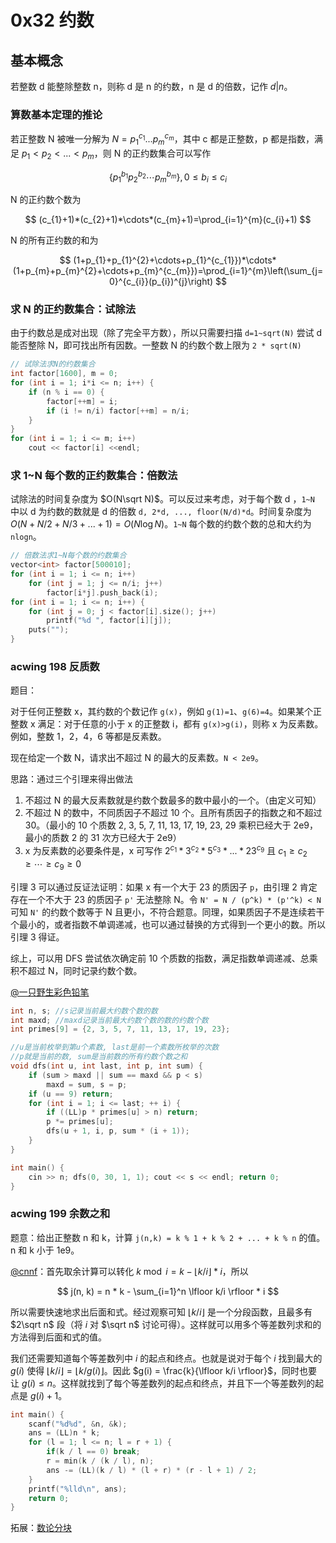 # 0x32 约数

## 基本概念

若整数 d 能整除整数 n，则称 d 是 n 的约数，n 是 d 的倍数，记作 $d|n$。

### 算数基本定理的推论

若正整数 N 被唯一分解为 $N=p_1^{c_1}...p_m^{c_m}$，其中 c 都是正整数，p 都是指数，满足 $p_1 < p_2 < ... < p_m$，则 N 的正约数集合可以写作

$$
\{p_{1}^{b_{1}}p_{2}^{b_{2}}\cdots p_{m}^{b_{m}}\}, 0\leq b_{i}\leq c_{i}
$$

N 的正约数个数为

$$
(c_{1}+1)*(c_{2}+1)*\cdots*(c_{m}+1)=\prod_{i=1}^{m}(c_{i}+1)
$$

N 的所有正约数的和为

$$
(1+p_{1}+p_{1}^{2}+\cdots+p_{1}^{c_{1}})*\cdots*(1+p_{m}+p_{m}^{2}+\cdots+p_{m}^{c_{m}})=\prod_{i=1}^{m}\left(\sum_{j=0}^{c_{i}}(p_{i})^{j}\right)
$$

### 求 N 的正约数集合：试除法

由于约数总是成对出现（除了完全平方数），所以只需要扫描 `d=1~sqrt(N)` 尝试 d 能否整除 N，即可找出所有因数。一整数 N 的约数个数上限为 `2 * sqrt(N)`

```c++
// 试除法求N的约数集合
int factor[1600], m = 0;
for (int i = 1; i*i <= n; i++) {
    if (n % i == 0) {
        factor[++m] = i;
        if (i != n/i) factor[++m] = n/i;
    }
}
for (int i = 1; i <= m; i++)
    cout << factor[i] <<endl;
```

### 求 1~N 每个数的正约数集合：倍数法

试除法的时间复杂度为 $O(N\sqrt N)$。可以反过来考虑，对于每个数 d ，`1~N` 中以 d 为约数的数就是 d 的倍数 `d, 2*d, ..., floor(N/d)*d`。时间复杂度为 $O(N + N/2 + N/3 + ... + 1) = O(N\log N)$。`1~N` 每个数的约数个数的总和大约为 `nlogn`。

```c++
// 倍数法求1~N每个数的约数集合
vector<int> factor[500010];
for (int i = 1; i <= n; i++)
    for (int j = 1; j <= n/i; j++)
        factor[i*j].push_back(i);
for (int i = 1; i <= n; i++) {
    for (int j = 0; j < factor[i].size(); j++)
        printf("%d ", factor[i][j]);
    puts("");
}
```

### acwing 198 反质数

题目：

对于任何正整数 x，其约数的个数记作 `g(x)`，例如 `g(1)=1`、`g(6)=4`。如果某个正整数 x 满足：对于任意的小于 x 的正整数 i，都有 `g(x)>g(i)`，则称 x 为反素数。例如，整数 1，2，4，6 等都是反素数。

现在给定一个数 N，请求出不超过 N 的最大的反素数。`N < 2e9`。

思路：通过三个引理来得出做法

1. 不超过 N 的最大反素数就是约数个数最多的数中最小的一个。（由定义可知）
2. 不超过 N 的数中，不同质因子不超过 10 个。且所有质因子的指数之和不超过 30。（最小的 10 个质数 2, 3, 5, 7, 11, 13, 17, 19, 23, 29 乘积已经大于 2e9，最小的质数 2 的 31 次方已经大于 2e9）
3. x 为反素数的必要条件是，x 可写作 $2^{c_1} * 3^{c_2} * 5^{c_3} * ... * 23^{c_{9}}$ 且 $c_1 \geq c_2 \geq \cdots \geq c_{9} \geq 0$

引理 3 可以通过反证法证明：如果 x 有一个大于 23 的质因子 `p`，由引理 2 肯定存在一个不大于 23 的质因子 `p'` 无法整除 N。令 `N' = N / (p^k) * (p'^k) < N` 可知 `N'` 的约数个数等于 N 且更小，不符合题意。同理，如果质因子不是连续若干个最小的，或者指数不单调递减，也可以通过替换的方式得到一个更小的数。所以引理 3 得证。

综上，可以用 DFS 尝试依次确定前 10 个质数的指数，满足指数单调递减、总乘积不超过 N，同时记录约数个数。

[@一只野生彩色铅笔](https://www.acwing.com/solution/content/47849/)

```c++
int n, s; //s记录当前最大约数个数的数
int maxd; //maxd记录当前最大约数个数的数的约数个数
int primes[9] = {2, 3, 5, 7, 11, 13, 17, 19, 23};

//u是当前枚举到第u个素数, last是前一个素数所枚举的次数
//p就是当前的数, sum是当前数的所有约数个数之和
void dfs(int u, int last, int p, int sum) {
    if (sum > maxd || sum == maxd && p < s) 
        maxd = sum, s = p;
    if (u == 9) return;
    for (int i = 1; i <= last; ++ i) {
        if ((LL)p * primes[u] > n) return;
        p *= primes[u];
        dfs(u + 1, i, p, sum * (i + 1));
    }
}

int main() {
    cin >> n; dfs(0, 30, 1, 1); cout << s << endl; return 0;
}
```

### acwing 199 余数之和

题意：给出正整数 n 和 k，计算 `j(n,k) = k % 1 + k % 2 + ... + k % n` 的值。n 和 k 小于 1e9。

[@cnnf](https://www.acwing.com/solution/content/1333/)：首先取余计算可以转化 $k \bmod i = k - \lfloor k/i \rfloor * i$，所以

$$
j(n, k) = n * k - \sum_{i=1}^n \lfloor k/i \rfloor * i
$$

所以需要快速地求出后面和式。经过观察可知 $\lfloor k/i \rfloor$ 是一个分段函数，且最多有 $2\sqrt n$ 段（将 $i$ 对 $\sqrt n$ 讨论可得）。这样就可以用多个等差数列求和的方法得到后面和式的值。

我们还需要知道每个等差数列中 $i$ 的起点和终点。也就是说对于每个 $i$ 找到最大的 $g(i)$ 使得 $\lfloor k/i \rfloor = \lfloor k/g(i) \rfloor$。因此 $g(i) = \frac{k}{\lfloor k/i \rfloor}$，同时也要让 $g(i) \leq n$。这样就找到了每个等差数列的起点和终点，并且下一个等差数列的起点是 $g(i) + 1$。

```c++
int main() {
    scanf("%d%d", &n, &k);
    ans = (LL)n * k;
    for (l = 1; l <= n; l = r + 1) {
        if(k / l == 0) break;
        r = min(k / (k / l), n);
        ans -= (LL)(k / l) * (l + r) * (r - l + 1) / 2;
    }
    printf("%lld\n", ans);
    return 0;
}
```

拓展：[数论分块](https://oi-wiki.org/math/number-theory/sqrt-decomposition/)